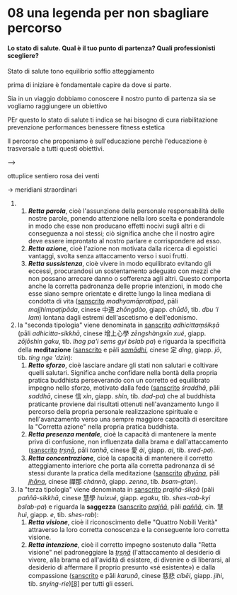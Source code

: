 # 08  una legenda per non sbagliare percorso

#### Lo stato di salute. Qual è il tuo punto di partenza? Quali professionisti scegliere?


Stato di salute tono equilibrio soffio atteggiamento 


  prima di iniziare è fondamentale capire da dove si parte.

Sia in un viaggio dobbiamo conoscere il nostro punto di partenza sia se vogliamo raggiungere un obiettivo 

PEr questo lo stato di salute
ti indica 
se hai bisogno di cura riabilitazione prevenzione performances benessere fitness estetica 

Il percorso che proponiamo è sull'educazione perchè l'educazione è trasversale a tutti questi obiettivi.


-->

ottuplice sentiero rosa dei venti 

-> meridiani straordinari


1.  1.  _**Retta parola**_, cioè l'assunzione della personale responsabilità delle nostre parole, ponendo attenzione nella loro scelta e ponderandole in modo che esse non producano effetti nocivi sugli altri e di conseguenza a noi stessi; ciò significa anche che il nostro agire deve essere improntato al nostro parlare e corrispondere ad esso.
    2.  _**Retta azione**_, cioè l'azione non motivata dalla ricerca di egoistici vantaggi, svolta senza attaccamento verso i suoi frutti.
    3.  _**Retta sussistenza**_, cioè vivere in modo equilibrato evitando gli eccessi, procurandosi un sostentamento adeguato con mezzi che non possano arrecare danno o sofferenza agli altri. Questo comporta anche la corretta padronanza delle proprie intenzioni, in modo che esse siano sempre orientate e dirette lungo la linea mediana di condotta di vita ([sanscrito](https://it.wikipedia.org/wiki/Sanscrito "Sanscrito")  _madhyamāpratipad_, pāli  _majjhimpaṭipāda_, cinese 中道  _zhōngdào_, giapp.  _chūdō_, tib.  _dbu 'i lam_) lontana dagli estremi dell'ascetismo e dell'edonismo.
2.  la "seconda tipologia" viene denominata in  [sanscrito](https://it.wikipedia.org/wiki/Sanscrito "Sanscrito")  _adhicittaṃśikṣā_  (pāli  _adhicitta-sikkhā_, cinese 增上心學  _zēngshàngxīn xué_, giapp.  _zōjōshin gaku_, tib.  _lhag pa'i sems gyi bslab pa_) e riguarda la specificità della  **meditazione**  ([sanscrito](https://it.wikipedia.org/wiki/Sanscrito "Sanscrito")  e pāli  _[samādhi](https://it.wikipedia.org/wiki/Samadhi "Samadhi")_, cinese 定  _dìng_, giapp.  _jō_, tib.  _ting nge 'dzin_):
    1.  _**Retto sforzo**_, cioè lasciare andare gli stati non salutari e coltivare quelli salutari. Significa anche confidare nella bontà della propria pratica buddhista perseverando con un corretto ed equilibrato impegno nello sforzo, motivato dalla fede ([sanscrito](https://it.wikipedia.org/wiki/Sanscrito "Sanscrito")  _śraddhā_, pāli  _saddhā_, cinese 信  _xìn_, giapp.  _shin_, tib.  _dad-pa_) che al buddhista praticante proviene dai risultati ottenuti nell'avanzamento lungo il percorso della propria personale realizzazione spirituale e nell'avanzamento verso una sempre maggiore capacità di esercitare la "Corretta azione" nella propria pratica buddhista.
    2.  _**Retta presenza mentale**_, cioè la capacità di mantenere la mente priva di confusione, non influenzata dalla brama e dall'attaccamento ([sanscrito](https://it.wikipedia.org/wiki/Sanscrito "Sanscrito")  _[tṛṣṇā](https://it.wikipedia.org/w/index.php?title=T%E1%B9%9B%E1%B9%A3%E1%B9%87%C4%81&action=edit&redlink=1 "Tṛṣṇā (la pagina non esiste)")_, pāli  _taṇhā_, cinese 愛  _ài_, giapp.  _ai_, tib.  _sred-pa_).
    3.  _**Retta concentrazione**_, cioè la capacità di mantenere il corretto atteggiamento interiore che porta alla corretta padronanza di sé stessi durante la pratica della meditazione ([sanscrito](https://it.wikipedia.org/wiki/Sanscrito "Sanscrito")  _[dhyāna](https://it.wikipedia.org/wiki/Dhy%C4%81na "Dhyāna")_, pāli  _[jhāna](https://it.wikipedia.org/wiki/Jhana "Jhana")_, cinese 禪那  _chánnà_, giapp.  _zenna_, tib.  _bsam-gtan_).
3.  la "terza tipologia" viene denominata in  [sanscrito](https://it.wikipedia.org/wiki/Sanscrito "Sanscrito")  _prajñā-śikṣā_  (pāli  _paññā-sikkhā_, cinese 慧學  _huìxué_, giapp.  _egaku_, tib.  _shes-rab-kyi bslab-pa_) e riguarda la  **saggezza**  ([sanscrito](https://it.wikipedia.org/wiki/Sanscrito "Sanscrito")  _[prajñā](https://it.wikipedia.org/wiki/Praj%C3%B1%C4%81 "Prajñā")_, pāli  _[paññā](https://it.wikipedia.org/w/index.php?title=Pa%C3%B1%C3%B1%C4%81&action=edit&redlink=1 "Paññā (la pagina non esiste)")_, cin. 慧  _huì_, giapp.  _e_, tib.  _shes-rab_):
    1.  _**Retta visione**_, cioè il riconoscimento delle "Quattro Nobili Verità" attraverso la loro corretta conoscenza e la conseguente loro corretta visione.
    2.  _**Retta intenzione**_, cioè il corretto impegno sostenuto dalla "Retta visione" nel padroneggiare la  _[tṛṣṇā](https://it.wikipedia.org/w/index.php?title=T%E1%B9%9B%E1%B9%A3%E1%B9%87%C4%81&action=edit&redlink=1 "Tṛṣṇā (la pagina non esiste)")_  (l'attaccamento al desiderio di vivere, alla brama ed all'avidità di esistere, di divenire o di liberarsi, al desiderio di affermare il proprio presunto «sé esistente») e dalla compassione ([sanscrito](https://it.wikipedia.org/wiki/Sanscrito "Sanscrito")  e pāli  _karuṇā_, cinese 慈悲  _cíbēi_, giapp.  _jihi_, tib.  _snying-rie_)[[8]](https://it.wikipedia.org/wiki/Nobile_Ottuplice_Sentiero#cite_note-8)  per tutti gli esseri.


<!--stackedit_data:
eyJoaXN0b3J5IjpbLTE4NjkyODY5MTAsNzY0MjQ1MjYyLDUzMT
A4NTU5MV19
-->